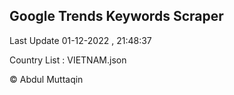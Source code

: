 

## Google Trends Keywords Scraper 
 
Last Update 01-12-2022 , 21:48:37

Country List :
VIETNAM.json



© Abdul Muttaqin 
